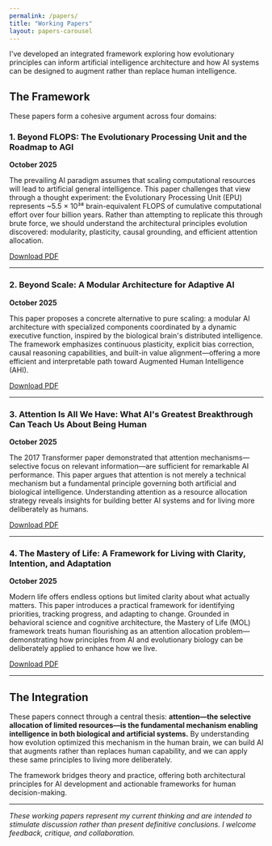 ```yaml
---
permalink: /papers/
title: "Working Papers"
layout: papers-carousel
---
```


I've developed an integrated framework exploring how evolutionary principles can inform artificial intelligence architecture and how AI systems can be designed to augment rather than replace human intelligence.

## The Framework

These papers form a cohesive argument across four domains:

### 1. Beyond FLOPS: The Evolutionary Processing Unit and the Roadmap to AGI
**October 2025**

The prevailing AI paradigm assumes that scaling computational resources will lead to artificial general intelligence. This paper challenges that view through a thought experiment: the Evolutionary Processing Unit (EPU) represents ~5.5 × 10³⁸ brain-equivalent FLOPS of cumulative computational effort over four billion years. Rather than attempting to replicate this through brute force, we should understand the architectural principles evolution discovered: modularity, plasticity, causal grounding, and efficient attention allocation.

[Download PDF](/assets/papers/EPUandBPU-FINAL.pdf)

---

### 2. Beyond Scale: A Modular Architecture for Adaptive AI
**October 2025**

This paper proposes a concrete alternative to pure scaling: a modular AI architecture with specialized components coordinated by a dynamic executive function, inspired by the biological brain's distributed intelligence. The framework emphasizes continuous plasticity, explicit bias correction, causal reasoning capabilities, and built-in value alignment—offering a more efficient and interpretable path toward Augmented Human Intelligence (AHI).

[Download PDF](/assets/papers/beyond-scale-modular-ai-maconochie.pdf)

---

### 3. Attention Is All We Have: What AI's Greatest Breakthrough Can Teach Us About Being Human
**October 2025**

The 2017 Transformer paper demonstrated that attention mechanisms—selective focus on relevant information—are sufficient for remarkable AI performance. This paper argues that attention is not merely a technical mechanism but a fundamental principle governing both artificial and biological intelligence. Understanding attention as a resource allocation strategy reveals insights for building better AI systems and for living more deliberately as humans.

[Download PDF](/assets/papers/Attention-Final.pdf)

---

### 4. The Mastery of Life: A Framework for Living with Clarity, Intention, and Adaptation
**October 2025**

Modern life offers endless options but limited clarity about what actually matters. This paper introduces a practical framework for identifying priorities, tracking progress, and adapting to change. Grounded in behavioral science and cognitive architecture, the Mastery of Life (MOL) framework treats human flourishing as an attention allocation problem—demonstrating how principles from AI and evolutionary biology can be deliberately applied to enhance how we live.

[Download PDF](/assets/papers/MOL-Final.pdf)

---

## The Integration

These papers connect through a central thesis: **attention—the selective allocation of limited resources—is the fundamental mechanism enabling intelligence in both biological and artificial systems.** By understanding how evolution optimized this mechanism in the human brain, we can build AI that augments rather than replaces human capability, and we can apply these same principles to living more deliberately.

The framework bridges theory and practice, offering both architectural principles for AI development and actionable frameworks for human decision-making.

---

*These working papers represent my current thinking and are intended to stimulate discussion rather than present definitive conclusions. I welcome feedback, critique, and collaboration.*
